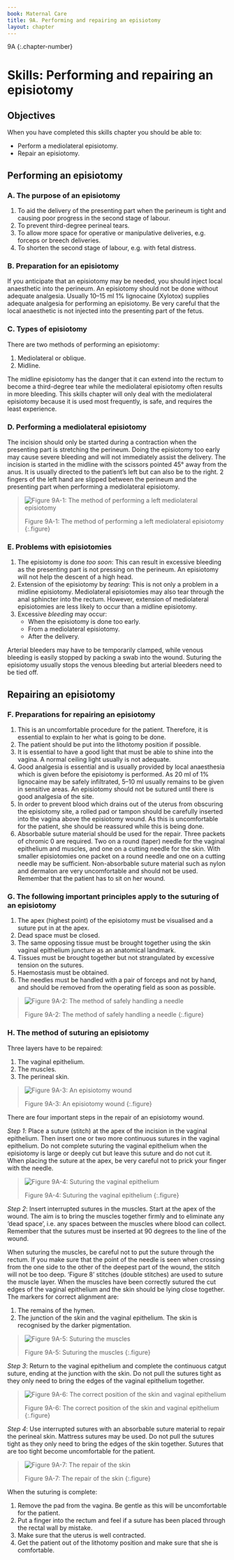 ```yaml
---
book: Maternal Care
title: 9A. Performing and repairing an episiotomy
layout: chapter
---
```


9A
{:.chapter-number}

# Skills: Performing and repairing an episiotomy

## Objectives

When you have completed this skills chapter you should be able to:

*	Perform a mediolateral episiotomy.
*	Repair an episiotomy.

## Performing an episiotomy

### A. The purpose of an episiotomy

1.	To aid the delivery of the presenting part when the perineum is tight and causing poor progress in the second stage of labour.
2.	To prevent third-degree perineal tears.
3.	To allow more space for operative or manipulative deliveries, e.g. forceps or breech deliveries.
4.	To shorten the second stage of labour, e.g. with fetal distress.

### B. Preparation for an episiotomy

If you anticipate that an episiotomy may be needed, you should inject local anaesthetic into the perineum. An episiotomy should not be done without adequate analgesia. Usually 10–15 ml 1% lignocaine (Xylotox) supplies adequate analgesia for performing an episiotomy. Be very careful that the local anaesthetic is not injected into the presenting part of the fetus.

### C. Types of episiotomy

There are two methods of performing an episiotomy:

1.	Mediolateral or oblique.
2.	Midline.

The midline episiotomy has the danger that it can extend into the rectum to become a third-degree tear while the mediolateral episiotomy often results in more bleeding. This skills chapter will only deal with the mediolateral episiotomy because it is used most frequently, is safe, and requires the least experience.

### D. Performing a mediolateral episiotomy

The incision should only be started during a contraction when the presenting part is stretching the perineum. Doing the episiotomy too early may cause severe bleeding and will not immediately assist the delivery. The incision is started in the midline with the scissors pointed 45° away from the anus. It is usually directed to the patient’s left but can also be to the right. 2 fingers of the left hand are slipped between the perineum and the presenting part when performing a mediolateral episiotomy.

> ![Figure 9A-1: The method of performing a left mediolateral episiotomy](images/9A-1.svg)
> 
> Figure 9A-1: The method of performing a left mediolateral episiotomy
{:.figure}

### E. Problems with episiotomies

1.	The episiotomy is done *too soon*: This can result in excessive bleeding as the presenting part is not pressing on the perineum. An episiotomy will not help the descent of a high head.
2.	Extension of the episiotomy by *tearing*: This is not only a problem in a midline episiotomy. Mediolateral episiotomies may also tear through the anal sphincter into the rectum. However, extension of mediolateral episiotomies are less likely to occur than a midline episiotomy.
3.	Excessive *bleeding* may occur:
	*	When the episiotomy is done too early.
	*	From a mediolateral episiotomy.
	*	After the delivery.

Arterial bleeders may have to be temporarily clamped, while venous bleeding is easily stopped by packing a swab into the wound. Suturing the episiotomy usually stops the venous bleeding but arterial bleeders need to be tied off.

## Repairing an episiotomy

### F. Preparations for repairing an episiotomy

1.	This is an uncomfortable procedure for the patient. Therefore, it is essential to explain to her what is going to be done.
2.	The patient should be put into the lithotomy position if possible.
3.	It is essential to have a good light that must be able to shine into the vagina. A normal ceiling light usually is not adequate.
4.	Good analgesia is essential and is usually provided by local anaesthesia which is given before the episiotomy is performed. As 20 ml of 1% lignocaine may be safely infiltrated, 5–10 ml usually remains to be given in sensitive areas. An episiotomy should not be sutured until there is good analgesia of the site.
5.	In order to prevent blood which drains out of the uterus from obscuring the episiotomy site, a rolled pad or tampon should be carefully inserted into the vagina above the episiotomy wound. As this is uncomfortable for the patient, she should be reassured while this is being done.
6.	Absorbable suture material should be used for the repair. Three packets of chromic 0 are required. Two on a round (taper) needle for the vaginal epithelium and muscles, and one on a cutting needle for the skin. With smaller episiotomies one packet on a round needle and one on a cutting needle may be sufficient. Non-absorbable suture material such as nylon and dermalon are very uncomfortable and should not be used. Remember that the patient has to sit on her wound.

### G. The following important principles apply to the suturing of an episiotomy

1.	The apex (highest point) of the episiotomy must be visualised and a suture put in at the apex.
2.	Dead space must be closed.
3.	The same opposing tissue must be brought together using the skin vaginal epithelium juncture as an anatomical landmark.
4.	Tissues must be brought together but not strangulated by excessive tension on the sutures.
5.	Haemostasis must be obtained.
6.	The needles must be handled with a pair of forceps and not by hand, and should be removed from the operating field as soon as possible.

> ![Figure 9A-2: The method of safely handling a needle](images/9A-2.svg)
> 
> Figure 9A-2: The method of safely handling a needle
{:.figure}

### H. The method of suturing an episiotomy

Three layers have to be repaired:

1.	The vaginal epithelium.
2.	The muscles.
3.	The perineal skin.

> ![Figure 9A-3: An episiotomy wound](images/9A-3.svg)
> 
> Figure 9A-3: An episiotomy wound
{:.figure}

There are four important steps in the repair of an episiotomy wound.

*Step 1*: Place a suture (stitch) at the apex of the incision in the vaginal epithelium. Then insert one or two more continuous sutures in the vaginal epithelium. Do not complete suturing the vaginal epithelium when the episiotomy is large or deeply cut but leave this suture and do not cut it. When placing the suture at the apex, be very careful not to prick your finger with the needle.

> ![Figure 9A-4: Suturing the vaginal epithelium](images/9A-4.svg)
> 
> Figure 9A-4: Suturing the vaginal epithelium
{:.figure}

*Step 2*: Insert interrupted sutures in the muscles. Start at the apex of the wound. The aim is to bring the muscles together firmly and to eliminate any ‘dead space’, i.e. any spaces between the muscles where blood can collect. Remember that the sutures must be inserted at 90 degrees to the line of the wound.

When suturing the muscles, be careful not to put the suture through the rectum. If you make sure that the point of the needle is seen when crossing from the one side to the other of the deepest part of the wound, the stitch will not be too deep. ‘Figure 8’ stitches (double stitches) are used to suture the muscle layer. When the muscles have been correctly sutured the cut edges of the vaginal epithelium and the skin should be lying close together. The markers for correct alignment are:

1.	The remains of the hymen.
2.	The junction of the skin and the vaginal epithelium. The skin is recognised by the darker pigmentation.

> ![Figure 9A-5: Suturing the muscles](images/9A-5.svg)
> 
> Figure 9A-5: Suturing the muscles
{:.figure}

*Step 3*: Return to the vaginal epithelium and complete the continuous catgut suture, ending at the junction with the skin. Do not pull the sutures tight as they only need to bring the edges of the vaginal epithelium together.

> ![Figure 9A-6: The correct position of the skin and vaginal epithelium](images/9A-6.svg)
> 
> Figure 9A-6: The correct position of the skin and vaginal epithelium
{:.figure}

*Step 4*: Use interrupted sutures with an absorbable suture material to repair the perineal skin. Mattress sutures may be used. Do not pull the sutures tight as they only need to bring the edges of the skin together. Sutures that are too tight become uncomfortable for the patient.

> ![Figure 9A-7: The repair of the skin](images/9A-7.svg)
> 
> Figure 9A-7: The repair of the skin
{:.figure}

When the suturing is complete:

1.	Remove the pad from the vagina. Be gentle as this will be uncomfortable for the patient.
2.	Put a finger into the rectum and feel if a suture has been placed through the rectal wall by mistake.
3.	Make sure that the uterus is well contracted. 
4.	Get the patient out of the lithotomy position and make sure that she is comfortable.
